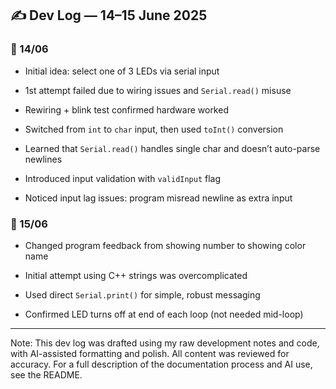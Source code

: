 ## ✍️ Dev Log — 14–15 June 2025

### 🔧 14/06

- Initial idea: select one of 3 LEDs via serial input
    
- 1st attempt failed due to wiring issues and `Serial.read()` misuse
    
- Rewiring + blink test confirmed hardware worked
    
- Switched from `int` to `char` input, then used `toInt()` conversion
    
- Learned that `Serial.read()` handles single char and doesn’t auto-parse newlines
    
- Introduced input validation with `validInput` flag
    
- Noticed input lag issues: program misread newline as extra input


### 🧪 15/06

- Changed program feedback from showing number to showing color name
    
- Initial attempt using C++ strings was overcomplicated
    
- Used direct `Serial.print()` for simple, robust messaging
    
- Confirmed LED turns off at end of each loop (not needed mid-loop)

---

Note: This dev log was drafted using my raw development notes and code, with AI-assisted formatting and polish. All content was reviewed for accuracy. For a full description of the documentation process and AI use, see the README.